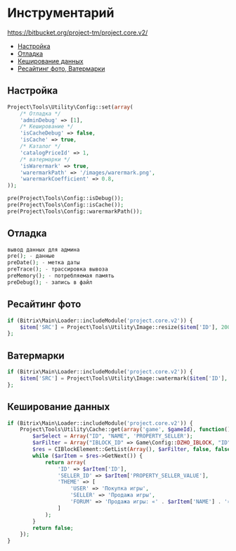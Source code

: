 # Инструментарий 
https://bitbucket.org/project-tm/project.core.v2/

- [Настройка](#Настройка)
- [Отладка](#Отладка)
- [Кеширование данных](#Кеширование-данных)
- [Ресайтинг фото, Ватермарки](#Ресайтинг-фото-ватермарки)

## Настройка
```php
Project\Tools\Utility\Config::set(array(
    /* Отладка */
    'adminDebug' => [1],
    /* Кеширование */
    'isCacheDebug' => false,
    'isCache' => true,
    /* Каталог */
    'catalogPriceId' => 1,
    /* ватермарки */
    'isWarermark' => true,
    'warermarkPath' => '/images/warermark.png',
    'warermarkСoefficient' => 0.8,
));

pre(Project\Tools\Config::isDebug());
pre(Project\Tools\Config::isCache());
pre(Project\Tools\Config::warermarkPath());
```

## Отладка
```php
вывод данных для админа
pre(); - данные
preDate(); - метка даты
preTrace(); - трассировка вывоза
preMemory(); - потребляемая память
preDebug(); - запись в файл
```

## Ресайтинг фото

```php
if (Bitrix\Main\Loader::includeModule('project.core.v2')) {
    $item['SRC'] = Project\Tools\Utility\Image::resize($item['ID'], 200, 200);
}; 
```

## Ватермарки
```php
if (Bitrix\Main\Loader::includeModule('project.core.v2')) {
    $item['SRC'] = Project\Tools\Utility\Image::watermark($item['ID'], 200, 200, '/images/warermark.png');
};

```

## Кеширование данных

```php
if (Bitrix\Main\Loader::includeModule('project.core.v2')) {
    Project\Tools\Utility\Cache::get(array('game', $gameId), function() use($gameId) {
        $arSelect = Array("ID", "NAME", 'PROPERTY_SELLER');
        $arFilter = Array("IBLOCK_ID" => Game\Config::DZHO_IBLOCK, "ID" => $gameId);
        $res = CIBlockElement::GetList(Array(), $arFilter, false, false, $arSelect);
        while ($arItem = $res->GetNext()) {
            return array(
                'ID' => $arItem['ID'],
                'SELLER_ID' => $arItem['PROPERTY_SELLER_VALUE'],
                'THEME' => [
                    'USER' => 'Покупка игры',
                    'SELLER' => 'Продажа игры',
                    'FORUM' => 'Продажа игры: «' . $arItem['NAME'] . '»'
                ]
            );
        }
        return false;
    });
}
```
